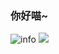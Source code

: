 ### 你好喵~
![info](https://github-readme-stats.vercel.app/api?username=tucaodashen&show_icons=true&count_private=true&hide=prs&theme=default_repocard)
![](https://komarev.com/ghpvc/?username=your-github-username&color=green)
<!--
**tucaodashen/tucaodashen** is a ✨ _special_ ✨ repository because its `README.md` (this file) appears on your GitHub profile.

Here are some ideas to get you started:

- 🔭 I’m currently working on ...
- 🌱 I’m currently learning ...
- 👯 I’m looking to collaborate on ...
- 🤔 I’m looking for help with ...
- 💬 Ask me about ...
- 📫 How to reach me: ...
- 😄 Pronouns: ...
- ⚡ Fun fact: ...
-->
